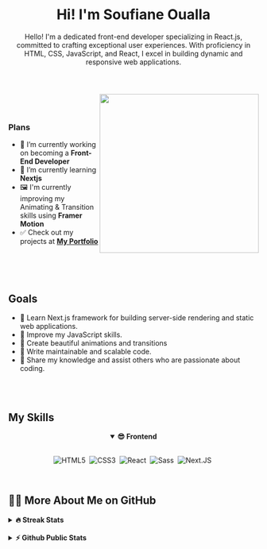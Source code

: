 <h1 align="center">Hi! I'm Soufiane Oualla</h1>
<p align="center">Hello! I'm a dedicated front-end developer specializing in React.js, committed to crafting exceptional user experiences. With proficiency in HTML, CSS, JavaScript, and React, I excel in building dynamic and responsive web applications. </p>

#

<br>

<img align="right" src="https://media0.giphy.com/media/v1.Y2lkPTc5MGI3NjExMzIydzUwbGYzNXlsdXMyZmR3NDhoZ3ZxNXZjcDVsYjRqOGR1bzdxbSZlcD12MV9pbnRlcm5hbF9naWZfYnlfaWQmY3Q9Zw/bGgsc5mWoryfgKBx1u/giphy.gif" width="320" />

<br>
<br>

### Plans
- 🔭 I’m currently working on becoming a **Front-End Developer**
- 🌱 I’m currently learning **Nextjs**
- 🖼️ I'm currently improving my Animating & Transition skills using **Framer Motion**
- ✅ Check out my projects at [**My Portfolio**](www.soufian.me)

<br>
<br>
<br>

## Goals
- 📑 Learn Next.js framework for building server-side rendering and static web applications.
- 📑 Improve my JavaScript skills.
- 📑 Create beautiful animations and transitions
- 📑 Write maintainable and scalable code.
- 📑 Share my knowledge and assist others who are passionate about coding.

<br>
<br>

<h2>My Skills</h2>

<div align="center">
<details open>
<summary><b>😎 Frontend</b></summary>
<br>
  
![HTML5](https://img.shields.io/badge/-HTML5-E34F26?style=for-the-badge&logo=html5&logoColor=white)&nbsp;
![CSS3](https://img.shields.io/badge/-CSS3-1572B6?style=for-the-badge&logo=css3)&nbsp;
![React](https://img.shields.io/badge/-React-%23404d59?style=for-the-badge&logo=react)&nbsp;
![Sass](https://img.shields.io/badge/-Sass-CC6699?style=for-the-badge&logo=sass&logoColor=white)&nbsp;
![Next.JS](https://img.shields.io/badge/next.js-000000?style=for-the-badge&logo=nextdotjs&logoColor=white)&nbsp;
</details>

</div>

<br>

<h2>👨‍💻 More About Me on GitHub</h2>

<details>
<summary><b>🔥 Streak Stats</b></summary>
<br>
<p align="center">
<img src="http://github-readme-streak-stats.herokuapp.com?user=soufianeoualla&theme=radical&hide_border=true" alt="soufianeoualla" width="390"/>
</p>
</details>

<br>
  
<details>
<summary><b>⚡ Github Public Stats</b></summary>
<br>
<p align="center">
<img src="https://github-readme-stats.vercel.app/api?username=soufianeoualla&show_icons=true&theme=radical&count_private=true" alt="soufianeoualla" width="420"/>&nbsp;<img src="https://github-readme-stats.vercel.app/api/top-langs/?username=soufianeoualla&layout=compact&theme=radical" alt="soufianeoualla" height="165">
</p>
</details>


<!--
**Briuwu7474/Briuwu7474** is a ✨ _special_ ✨ repository because its `README.md` (this file) appears on your GitHub profile.

Here are some ideas to get you started:

- 🔭 I’m currently working on ...
- 🌱 I’m currently learning ...
- 👯 I’m looking to collaborate on ...
- 🤔 I’m looking for help with ...
- 💬 Ask me about ...
- 📫 How to reach me: ...
- 😄 Pronouns: He/Him
- ⚡ Fun fact: ...
-->

